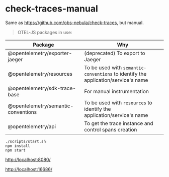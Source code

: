 # check-traces-manual

Same as https://github.com/obs-nebula/check-traces, but manual.

> OTEL-JS packages in use:

| Package | Why |
| ----------- | ----------- |
| @opentelemetry/exporter-jaeger | (deprecated) To export to Jaeger |
| @opentelemetry/resources | To be used with `semantic-conventions` to identify the application/service's name |
| @opentelemetry/sdk-trace-base | For manual instrumentation  |
| @opentelemetry/semantic-conventions | To be used with `resources` to identify the application/service's name |
| @opentelemetry/api | To get the trace instance and control spans creation |


```
./scripts/start.sh
npm install
npm start
```

[http://localhost:8080/](http://localhost:8080)

[http://localhost:16686/](http://localhost:16686)